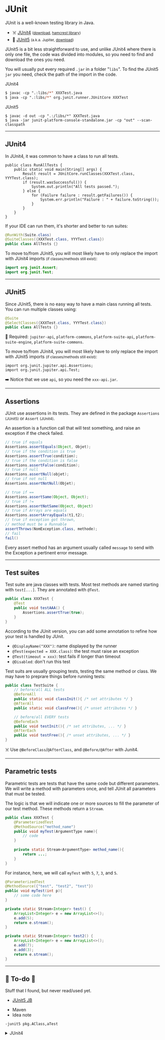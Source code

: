 # JUnit

<div class="row row-cols-md-2"><div>

JUnit is a well-known testing library in Java. 

* ☠️ [JUnit4](https://github.com/junit-team/junit4/wiki/) <small>([download](https://mvnrepository.com/artifact/junit/junit), [hamcrest library](https://mvnrepository.com/artifact/org.hamcrest/hamcrest-all/1.3))</small>
* 🌹 [JUnit5](https://junit.org/junit5/docs/current/user-guide/) <small>(a.k.a. Jupiter, [download](https://mvnrepository.com/artifact/org.junit.platform))</small>

JUnit5 is a bit less straightforward to use, and unlike JUnit4 where there is only one file, the code was divided into modules, so you need to find and download the ones you need.

You will usually put every required `.jar` in a folder "`libs`". To find the JUnit5 `jar` you need, check the path of the import in the code.
</div><div>

JUnit4

```ps
$ javac -cp ".:libs/*" XXXTest.java
$ java -cp ".:libs/*" org.junit.runner.JUnitCore XXXTest
```

JUnit5

```
$ javac -d out -cp ".:/libs/*" XXXTest.java
$ java -jar junit-platform-console-standalone.jar -cp "out" --scan-classpath
```
</div></div>

<hr class="sep-both">

## JUnit4

<div class="row row-cols-md-2"><div>

In JUnit4, it was common to have a class to run all tests.

```
public class RunAllTests {
    public static void main(String[] args) {
        Result result = JUnitCore.runClasses(XXXTest.class, YYYTest.class);
        if (result.wasSuccessful()) {
            System.out.println("All tests passed.");
        } else {
            for (Failure failure : result.getFailures()) {
                System.err.println("Failure : " + failure.toString());
            }
        }
    }
}
```
</div><div>

If your IDE can run them, it's shorter and better to run suites:

```java
@RunWith(Suite.class)
@SuiteClasses({XXXTest.class, YYYTest.class})
public class AllTests {}
```

To move to/from JUnit5, you will most likely have to only replace the import with JUnit4 imports <small>(if classes/methods still exist)</small>:

```java
import org.junit.Assert;
import org.junit.Test;
```
</div></div>

<hr class="sep-both">

## JUnit5

<div class="row row-cols-md-2"><div>

Since JUnit5, there is no easy way to have a main class running all tests. You can run multiple classes using:

```java
@Suite
@SelectClasses({XXXTest.class, YYYTest.class})
public class AllTests {}
```

🍵 Required: `jupiter-api`, `platform-commons`, `platform-suite-api`, `platform-suite-engine`, `platform-suite-commons`.
</div><div>

To move to/from JUnit4, you will most likely have to only replace the import with JUnit5 imports <small>(if classes/methods still exist)</small>:

```
import org.junit.jupiter.api.Assertions;
import org.junit.jupiter.api.Test;
```

➡️ Notice that we use `api`, so you need the `xxx-api.jar`.
</div></div>

<hr class="sep-both">

## Assertions

<div class="row row-cols-md-2"><div>

JUnit use assertions in its tests. They are defined in the package `Assertions` <small>(JUnit5)</small> or `Assert` <small>(JUnit4)</small>.

An assertion is a function call that will test something, and raise an exception if the check failed.

```java
// true if equals
Assertions.assertEquals(Object, Objet);
// true if the condition is true
Assertions.assertTrue(condition);
// true if the condition is false
Assertions.assertFalse(condition);
// true if null
Assertions.assertNull(objet);
// true if not null
Assertions.assertNotNull(Objet);
```
</div><div>

```java
// true if ==
Assertions.assertSame(Object, Object);
// true if !=
Assertions.assertNotSame(Object, Object)
// true if Arrays are equals
Assertions.assertArrayEquals(t1,t2);
// true if exception got thrown,
// method must be a Runnable
assertThrows(NomException.class, methode);
// fail
fail()
```

Every assert method has an argument usually called `message` to send with the Exception a pertinent error message.
</div></div>

<hr class="sep-both">

## Test suites

<div class="row row-cols-md-2"><div>

Test suite are java classes with tests. Most test methods are named starting with `test[...]`. They are annotated with `@Test`.

```java
public class XXXTest {
    @Test
    public void testAAA() {
        Assertions.assertTrue(true);
    }
}
```

According to the JUnit version, you can add some annotation to refine how your test is handled by JUnit.

* `@DisplayName("XXX")`: name displayed by the runner
* `@Test(expected = XXX.class)`: the test must raise an exception
* `@Test(timeout = xxx)`: test fails if longer than timeout
* `@Disabled`: don't run this test
</div><div>

Test suits are usually grouping tests, testing the same method or class. We may have to preprare things before running tests:

```java
public class TestSuite {
    // before/all ALL tests
    @BeforeAll
    public static void classInit(){ /* set attributes */ }
    @AfterAll
    public static void classFree(){ /* unset attributes */ }

    // before/all EVERY tests
    @BeforeEach
    public void testInit(){ /* set attributes, ... */ }
    @AfterEach
    public void testFree(){ /* unset attributes, ... */ }
}
```

☠️ Use `@BeforeClass`/`@AfterClass`, and `@Before/@After` with Junit4.
</div></div>

<hr class="sep-both">

## Parametric tests

<div class="row row-cols-md-2"><div>

Parametric tests are tests that have the same code but different parameters. We will write a method with parameters once, and tell JUnit all parameters that must be tested.

The logic is that we will indicate one or more sources to fill the parameter of our test method. These methods return a `Stream`.

```java
public class XXXTest {
    @ParameterizedTest
    @MethodSource("method_name")
    public void myTest(ArgumentType name){
        // code
    }
    
    private static Stream<ArgumentType> method_name(){
        return ...;
    }
}
```
</div><div>

For instance, here, we will call `myTest` with `5`, `7`, `3`, and `5`.

```java
@ParameterizedTest
@MethodSource({"test", "test2", "test"})
public void myTest(int p){
    // some code here
}

private static Stream<Integer> test() {
    ArrayList<Integer> e = new ArrayList<>();
    e.add(5);
    return e.stream();
}

private static Stream<Integer> test2() {
    ArrayList<Integer> e = new ArrayList<>();
    e.add(7);
    e.add(3);
    return e.stream();
}
```
</div></div>

<hr class="sep-both">

## 👻 To-do 👻

Stuff that I found, but never read/used yet.

<div class="row row-cols-md-2"><div>

* [JUnit5 JB](https://blog.jetbrains.com/idea/2020/09/writing-tests-with-junit-5/)
</div><div>

* Maven
* Idea note

```
-junit5 pkg.AClass,aTest
```

<details class="details-n">
<summary>JUnit4</summary>

```java
@RunWith(JUnitPlatform.class)
@SelectClasses({anotherClass.class})
// @SelectPackages("tests")
// @SelectPackages({"tests"})
public class MaClasse {

}
```

```java
@RunWith(Suite.class) ;
@Suite.SuiteClasses({ TestClass.class, ... });
public class MyClass {}
```
</details>
</div></div>